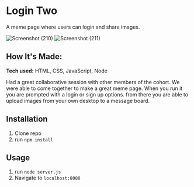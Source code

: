 # Login Two
A meme page where users can login and share images.

![Screenshot (210)](https://user-images.githubusercontent.com/77593772/112739962-d4774100-8f46-11eb-9bbe-04099896765c.png)
![Screenshot (211)](https://user-images.githubusercontent.com/77593772/112739965-dccf7c00-8f46-11eb-8a56-e53d1908b597.png)


## How It's Made:

**Tech used:** HTML, CSS, JavaScript, Node

Had a great collaborative session with other members of the cohort. We were able to come together to make a great meme page. When you run it you are prompted with a login or sign up options. from there you are able to upload images from your own desktop to a message board.

## Installation

1. Clone repo
2. run `npm install`

## Usage

1. run `node server.js`
2. Navigate to `localhost:8080`

